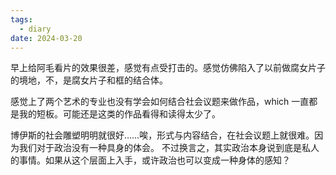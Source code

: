 ```yaml
---
tags:
  - diary
date: 2024-03-20
---
```

早上给阿毛看片的效果很差，感觉有点受打击的。感觉仿佛陷入了以前做腐女片子的境地，不，是腐女片子和框的结合体。

感觉上了两个艺术的专业也没有学会如何结合社会议题来做作品，which 一直都是我的短板。可能还是这类的作品看得和读得太少了。

博伊斯的社会雕塑明明就很好……唉，形式与内容结合，在社会议题上就很难。因为我们对于政治没有一种具身的体会。
不过换言之，其实政治本身说到底是私人的事情。如果从这个层面上入手，或许政治也可以变成一种身体的感知？